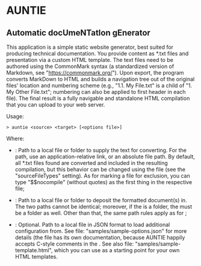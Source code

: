 AUNTIE
======

Automatic docUmeNTatIon gEnerator
---------------------------------

This application is a simple static website generator, best suited for producing
technical documentation. You provide content as *.txt files and presentation via
a custom HTML template. The text files need to be authored using the CommonMark
syntax (a standardized version of Markdown, see "https://commonmark.org/"). Upon
export, the program converts MarkDown to HTML and builds a navigation tree out of
the original files' location and numbering scheme (e.g., "1.1. My File.txt" is a
child of "1. My Other File.txt"; numbering can also be applied to first header in
each file). The final result is a fully navigable and standalone HTML compilation
that you can upload to your web server.

Usage:
````
> auntie <source> <target> [<options file>]
````

Where:
- <source>: Path to a local file or folder to supply the text for converting. For
the path, use an application-relative link, or an absolute file path. By default,
all \*.txt files found are converted and included in the resulting compilation,
but this behavior can be changed using the <options> file (see the
"sourceFileTypes" setting). As for marking a file for exclusion, you can type
"$$nocompile" (without quotes) as the first thing in the respective file;

- <target>: Path to a local file or folder to deposit the formatted document(s)
in. The two paths cannot be identical; moreover, if the <source> is a folder, the
<target> must be a folder as well. Other than that, the same path rules apply as
for <source>;

- <options file>: Optional. Path to a local file in JSON format to load
additional configuration from. See file: "samples/sample-options.json" for more
details (the file has its own documentation, because AUNTIE happily accepts
C-style comments in the <options file>. See also file:
"samples/sample-template.html", which you can use as a starting point for your
own HTML templates.